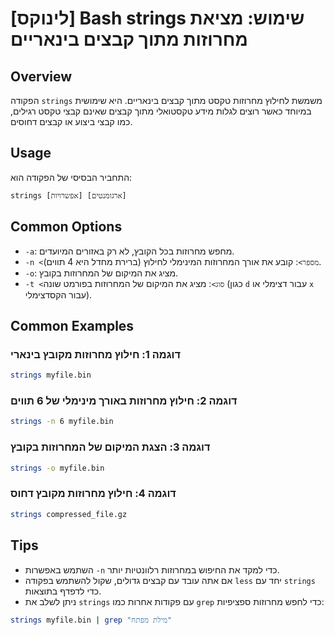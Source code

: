 # [לינוקס] Bash strings שימוש: מציאת מחרוזות מתוך קבצים בינאריים

## Overview
הפקודה `strings` משמשת לחילוץ מחרוזות טקסט מתוך קבצים בינאריים. היא שימושית במיוחד כאשר רוצים לגלות מידע טקסטואלי מתוך קבצים שאינם קבצי טקסט רגילים, כמו קבצי ביצוע או קבצים דחוסים.

## Usage
התחביר הבסיסי של הפקודה הוא:
```
strings [אפשרויות] [ארגומנטים]
```

## Common Options
- `-a`: מחפש מחרוזות בכל הקובץ, לא רק באזורים המיועדים.
- `-n <מספר>`: קובע את אורך המחרוזות המינימלי לחילוץ (ברירת מחדל היא 4 תווים).
- `-o`: מציג את המיקום של המחרוזות בקובץ.
- `-t <סוג>`: מציג את המיקום של המחרוזות בפורמט שונה (כגון `d` עבור דצימלי או `x` עבור הקסדצימלי).

## Common Examples
### דוגמה 1: חילוץ מחרוזות מקובץ בינארי
```bash
strings myfile.bin
```

### דוגמה 2: חילוץ מחרוזות באורך מינימלי של 6 תווים
```bash
strings -n 6 myfile.bin
```

### דוגמה 3: הצגת המיקום של המחרוזות בקובץ
```bash
strings -o myfile.bin
```

### דוגמה 4: חילוץ מחרוזות מקובץ דחוס
```bash
strings compressed_file.gz
```

## Tips
- השתמש באפשרות `-n` כדי למקד את החיפוש במחרוזות רלוונטיות יותר.
- אם אתה עובד עם קבצים גדולים, שקול להשתמש בפקודה `less` יחד עם `strings` כדי לדפדף בתוצאות.
- ניתן לשלב את `strings` עם פקודות אחרות כמו `grep` כדי לחפש מחרוזות ספציפיות:
```bash
strings myfile.bin | grep "מילת מפתח"
```